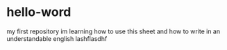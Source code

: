 # hello-word
my first repository
im learning how to use this sheet and how to write in an understandable english
lashflasdhf
